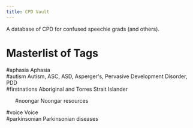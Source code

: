 ```yaml
---
title: CPD Vault
---
```


A database of CPD for confused speechie grads (and others).

# Masterlist of Tags
#aphasia Aphasia<br>
#autism Autism, ASC, ASD, Asperger's, Pervasive Development Disorder, PDD<br>
#firstnations Aboriginal and Torres Strait Islander<br>
<ul type="none">
<li>#noongar Noongar resources<li>
</ul>

#voice Voice<br>
#parkinsonian Parkinsonian diseases<br>